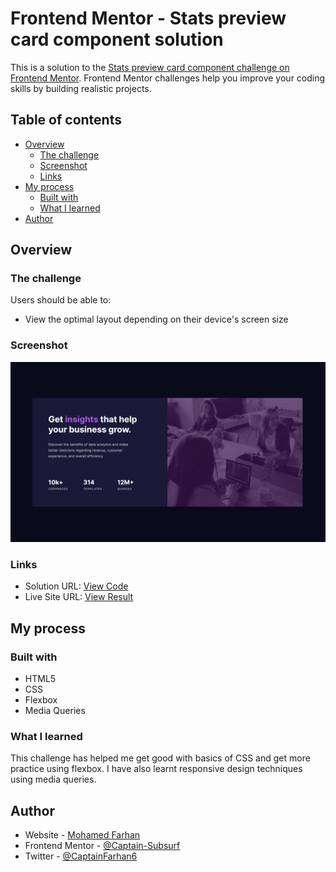 # Frontend Mentor - Stats preview card component solution

This is a solution to the [Stats preview card component challenge on Frontend Mentor](https://www.frontendmentor.io/challenges/stats-preview-card-component-8JqbgoU62). Frontend Mentor challenges help you improve your coding skills by building realistic projects. 

## Table of contents

- [Overview](#overview)
  - [The challenge](#the-challenge)
  - [Screenshot](#screenshot)
  - [Links](#links)
- [My process](#my-process)
  - [Built with](#built-with)
  - [What I learned](#what-i-learned)
- [Author](#author)


## Overview

### The challenge

Users should be able to:

- View the optimal layout depending on their device's screen size

### Screenshot

![Final Result](./images/screenshot.jpg)

### Links

- Solution URL: [View Code](https://github.com/Captain-Subsurf/Frontend-Mentor---Stats-Preview-Card-Component/)
- Live Site URL: [View Result](https://captain-subsurf.github.io/Frontend-Mentor---Stats-Preview-Card-Component/)

## My process

### Built with

- HTML5
- CSS
- Flexbox
- Media Queries

### What I learned

This challenge has helped me get good with basics of CSS and get more practice using flexbox. 
I have also learnt responsive design techniques using media queries.


## Author

- Website - [Mohamed Farhan](https://subsruf.netlify.app)
- Frontend Mentor - [@Captain-Subsurf](https://www.frontendmentor.io/profile/Captain-Subsurf)
- Twitter - [@CaptainFarhan6](https://www.twitter.com/CaptainFarhan6)

